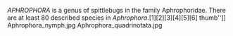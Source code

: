 _APHROPHORA_ is a genus of spittlebugs in the family Aphrophoridae. There are at least 80 described species in _Aphrophora_.[1][2][3][4][5][6] thumb'']] Aphrophora_nymph.jpg Aphrophora_quadrinotata.jpg
